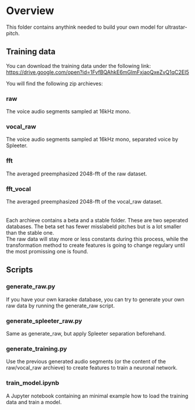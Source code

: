 # Overview
This folder contains anythink needed to build your own model for ultrastar-pitch.

## Training data
You can download the training data under the following link:  
https://drive.google.com/open?id=1FvfBQAhkE6mGlmFxjaoQxeZvQ1qC2EI5  

You will find the following zip archieves:  

### raw
The voice audio segments sampled at 16kHz mono.
### vocal_raw
The voice audio segments sampled at 16kHz mono, separated voice by Spleeter.
### fft
The averaged preemphasized 2048-fft of the raw dataset.
### fft_vocal
The averaged preemphasized 2048-fft of the vocal_raw dataset.  
<br/><br/>
Each archieve contains a beta and a stable folder. These are two seperated databases. The beta set has fewer misslabeld pitches but is a lot smaller than the stable one.  
The raw data will stay more or less constants during this process, while the transformation method to create features is going to change regulary until the most promissing one is found.  

## Scripts
### generate_raw.py
If you have your own karaoke database, you can try to generate your own raw data by running the generate_raw script.
### generate_spleeter_raw.py
Same as generate_raw, but apply Spleeter separation beforehand.
### generate_training.py
Use the previous generated audio segments (or the content of the raw/vocal_raw archieve) to create features to train a neuronal network.
### train_model.ipynb
A Jupyter notebook containing an minimal example how to load the training data and train a model.
